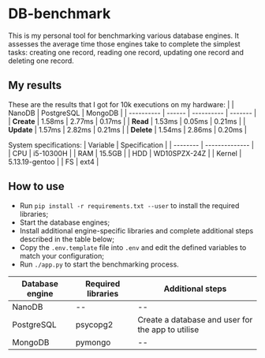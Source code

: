 # DB-benchmark
This is my personal tool for benchmarking various database engines. It assesses the average time those engines take to complete the simplest tasks: creating one record, reading one record, updating one record and deleting one record.

## My results
These are the results that I got for 10k executions on my hardware:
|            | NanoDB | PostgreSQL | MongoDB |
| ---------- | ------ | ---------- | ------- |
| **Create** | 1.58ms | 2.77ms     | 0.17ms  |
| **Read**   | 1.53ms | 0.05ms     | 0.21ms  |
| **Update** | 1.57ms | 2.82ms     | 0.21ms  |
| **Delete** | 1.54ms | 2.86ms     | 0.20ms  |

System specifications:
| Variable | Specification  |
| -------- | -------------- |
| CPU      | i5-10300H      |
| RAM      | 15.5GB         |
| HDD      | WD10SPZX-24Z   |
| Kernel   | 5.13.19-gentoo |
| FS       | ext4           |

## How to use
* Run `pip install -r requirements.txt --user` to install the required libraries;
* Start the database engines;
* Install additional engine-specific libraries and complete additional steps described in the table below;
* Copy the `.env.template` file into `.env` and edit the defined variables to match your configuration;
* Run `./app.py` to start the benchmarking process.

| Database engine | Required libraries | Additional steps                                  |
| --------------- | ------------------ | ------------------------------------------------- |
| NanoDB          | --                 | --                                                |
| PostgreSQL      | psycopg2           | Create a database and user for the app to utilise |
| MongoDB         | pymongo            | --                                                |
